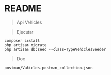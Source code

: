 
# README #

>Api Vehicles

>Ejecutar

    composer install
    php artisan migrate
    php artisan db:seed --class=TypeVehiclesSeeder

> Doc

    postman/Vahicles.postman_collection.json
